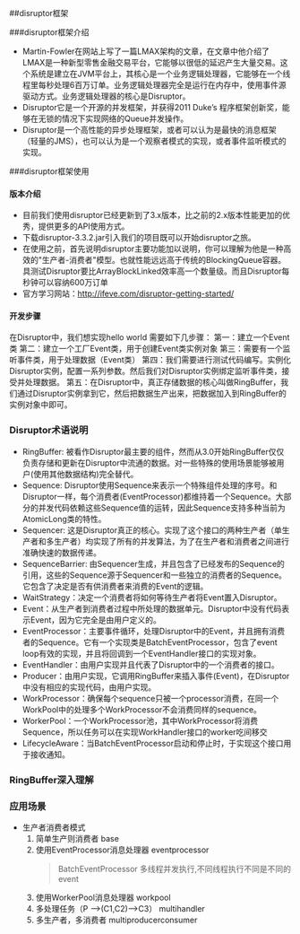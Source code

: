 ##disruptor框架

###disruptor框架介绍
* Martin-Fowler在网站上写了一篇LMAX架构的文章，在文章中他介绍了LMAX是一种新型零售金融交易平台，它能够以很低的延迟产生大量交易。这个系统是建立在JVM平台上，其核心是一个业务逻辑处理器，它能够在一个线程里每秒处理6百万订单。业务逻辑处理器完全是运行在内存中，使用事件源驱动方式。业务逻辑处理器的核心是Disruptor。
* Disruptor它是一个开源的并发框架，并获得2011 Duke’s 程序框架创新奖，能够在无锁的情况下实现网络的Queue并发操作。
* Disruptor是一个高性能的异步处理框架，或者可以认为是最快的消息框架（轻量的JMS），也可以认为是一个观察者模式的实现，或者事件监听模式的实现。 

###disruptor框架使用
#### 版本介绍
* 目前我们使用disruptor已经更新到了3.x版本，比之前的2.x版本性能更加的优秀，提供更多的API使用方式。
* 下载disruptor-3.3.2.jar引入我们的项目既可以开始disruptor之旅。
* 在使用之前，首先说明disruptor主要功能加以说明，你可以理解为他是一种高效的"生产者-消费者"模型。也就性能远远高于传统的BlockingQueue容器。具测试Disruptor要比ArrayBlockLinked效率高一个数量级。而且Disruptor每秒钟可以容纳600万订单
* 官方学习网站：http://ifeve.com/disruptor-getting-started/

#### 开发步骤
在Disruptor中，我们想实现hello world 需要如下几步骤：
第一：建立一个Event类
第二：建立一个工厂Event类，用于创建Event类实例对象
第三：需要有一个监听事件类，用于处理数据（Event类）
第四：我们需要进行测试代码编写。实例化Disruptor实例，配置一系列参数。然后我们对Disruptor实例绑定监听事件类，接受并处理数据。
第五：在Disruptor中，真正存储数据的核心叫做RingBuffer，我们通过Disruptor实例拿到它，然后把数据生产出来，把数据加入到RingBuffer的实例对象中即可。


### Disruptor术语说明

+ RingBuffer: 被看作Disruptor最主要的组件，然而从3.0开始RingBuffer仅仅负责存储和更新在Disruptor中流通的数据。对一些特殊的使用场景能够被用户(使用其他数据结构)完全替代。
+ Sequence: Disruptor使用Sequence来表示一个特殊组件处理的序号。和Disruptor一样，每个消费者(EventProcessor)都维持着一个Sequence。大部分的并发代码依赖这些Sequence值的运转，因此Sequence支持多种当前为AtomicLong类的特性。
+ Sequencer: 这是Disruptor真正的核心。实现了这个接口的两种生产者（单生产者和多生产者）均实现了所有的并发算法，为了在生产者和消费者之间进行准确快速的数据传递。
+ SequenceBarrier: 由Sequencer生成，并且包含了已经发布的Sequence的引用，这些的Sequence源于Sequencer和一些独立的消费者的Sequence。它包含了决定是否有供消费者来消费的Event的逻辑。
+ WaitStrategy：决定一个消费者将如何等待生产者将Event置入Disruptor。
+ Event：从生产者到消费者过程中所处理的数据单元。Disruptor中没有代码表示Event，因为它完全是由用户定义的。
+ EventProcessor：主要事件循环，处理Disruptor中的Event，并且拥有消费者的Sequence。它有一个实现类是BatchEventProcessor，包含了event loop有效的实现，并且将回调到一个EventHandler接口的实现对象。
+ EventHandler：由用户实现并且代表了Disruptor中的一个消费者的接口。
+ Producer：由用户实现，它调用RingBuffer来插入事件(Event)，在Disruptor中没有相应的实现代码，由用户实现。
+ WorkProcessor：确保每个sequence只被一个processor消费，在同一个WorkPool中的处理多个WorkProcessor不会消费同样的sequence。
+ WorkerPool：一个WorkProcessor池，其中WorkProcessor将消费Sequence，所以任务可以在实现WorkHandler接口的worker吃间移交
+ LifecycleAware：当BatchEventProcessor启动和停止时，于实现这个接口用于接收通知。

### RingBuffer深入理解


### 应用场景
+ 生产者消费者模式
  1. 简单生产则消费者 base
  2. 使用EventProcessor消息处理器 eventprocessor
       >  BatchEventProcessor 多线程并发执行,不同线程执行不同是不同的event 
  3. 使用WorkerPool消息处理器  workpool
  4. 多处理任务（P ——>(C1,C2)——>C3） multihandler
  5. 多生产者，多消费者  multiproducerconsumer
   
